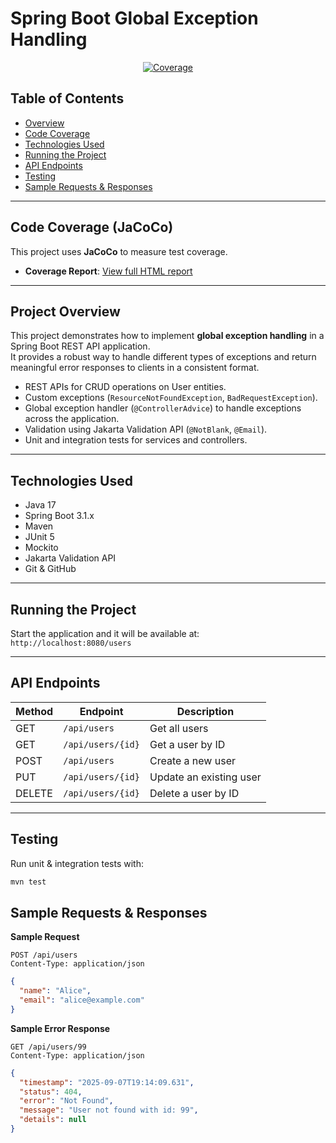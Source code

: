 # Spring Boot Global Exception Handling

<p align="center">
  <a href="https://sanjana1279.github.io/Spring-boot-global-exception-handling/jacoco-report/index.html">
    <img src="https://img.shields.io/badge/Coverage-73%25-yellowgreen" alt="Coverage">
  </a>
</p>

##  Table of Contents
- [Overview](#project-overview)
- [Code Coverage](#code-coverage-jacoco)
- [Technologies Used](#technologies-used)
- [Running the Project](#running-the-project)
- [API Endpoints](#api-endpoints)
- [Testing](#testing)
- [Sample Requests & Responses](#sample-requests--responses)


---

##  Code Coverage (JaCoCo)

This project uses **JaCoCo** to measure test coverage.

- **Coverage Report**: [View full HTML report](https://sanjana1279.github.io/Spring-boot-global-exception-handling/jacoco-report/index.html)

---

##  Project Overview

This project demonstrates how to implement **global exception handling** in a Spring Boot REST API application.  
It provides a robust way to handle different types of exceptions and return meaningful error responses to clients in a consistent format.

- REST APIs for CRUD operations on User entities.  
- Custom exceptions (`ResourceNotFoundException`, `BadRequestException`).  
- Global exception handler (`@ControllerAdvice`) to handle exceptions across the application.  
- Validation using Jakarta Validation API (`@NotBlank`, `@Email`).  
- Unit and integration tests for services and controllers.  

---

##  Technologies Used
- Java 17  
- Spring Boot 3.1.x  
- Maven  
- JUnit 5  
- Mockito  
- Jakarta Validation API  
- Git & GitHub  

---

##  Running the Project
Start the application and it will be available at:  
 `http://localhost:8080/users`

---

## API Endpoints

| Method | Endpoint            | Description            |
|--------|---------------------|------------------------|
| GET    | `/api/users`        | Get all users          |
| GET    | `/api/users/{id}`   | Get a user by ID       |
| POST   | `/api/users`        | Create a new user      |
| PUT    | `/api/users/{id}`   | Update an existing user|
| DELETE | `/api/users/{id}`   | Delete a user by ID    |

---

## Testing

Run unit & integration tests with:
```bash
mvn test

```

## Sample Requests & Responses

**Sample Request**

```http
POST /api/users
Content-Type: application/json
```

```json
{
  "name": "Alice",
  "email": "alice@example.com"
}

```


**Sample Error Response**

```http
GET /api/users/99
Content-Type: application/json
```

```json
{
  "timestamp": "2025-09-07T19:14:09.631",
  "status": 404,
  "error": "Not Found",
  "message": "User not found with id: 99",
  "details": null
}
```







